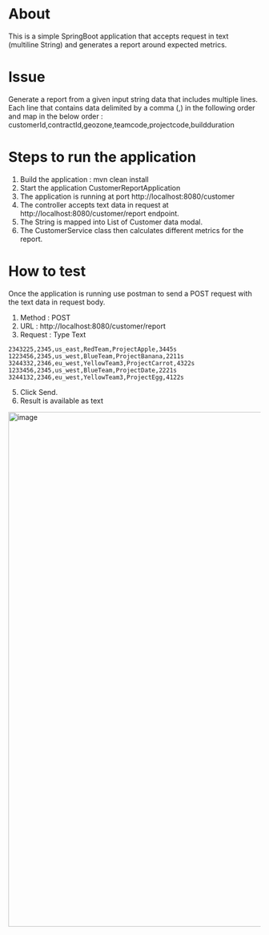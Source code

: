 # About
This is a simple SpringBoot application that accepts request in text (multiline String) and generates a report around expected metrics. 

# Issue
Generate a report from a given input string data that includes multiple lines.
Each line that contains data delimited by a comma (,) in the following order and map in the below order :
customerId,contractId,geozone,teamcode,projectcode,buildduration

# Steps to run the application
1. Build the application : mvn clean install
2. Start the application CustomerReportApplication
3. The application is running at port http://localhost:8080/customer
4. The controller accepts text data in request at http://localhost:8080/customer/report endpoint.
5. The String is mapped into List of Customer data modal.
6. The CustomerService class then calculates different metrics for the report.

# How to test
Once the application is running use postman to send a POST request with the text data in request body.
1. Method : POST
2. URL : http://localhost:8080/customer/report
3. Request : Type Text
````
2343225,2345,us_east,RedTeam,ProjectApple,3445s
1223456,2345,us_west,BlueTeam,ProjectBanana,2211s
3244332,2346,eu_west,YellowTeam3,ProjectCarrot,4322s
1233456,2345,us_west,BlueTeam,ProjectDate,2221s
3244132,2346,eu_west,YellowTeam3,ProjectEgg,4122s
````

5. Click Send.
6. Result is available as text


<img width="1028" alt="image" src="https://github.com/masingh09/Oracle_assignment/assets/13362700/3a3c99b4-f860-4cdb-944b-ebab791be4c3">

 
